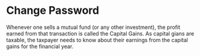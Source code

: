 # Change Password

Whenever one sells a mutual fund (or any other investment), the profit earned from that transaction is called the Capital Gains. As capital gians are taxable, the taxpayer needs to know about their earnings from the capital gains for the financial year.&#x20;
